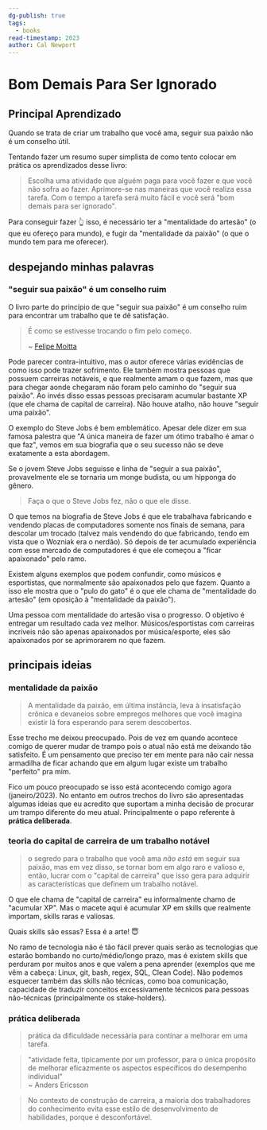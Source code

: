 ```yaml
---
dg-publish: true
tags:
  - books
read-timestamp: 2023
author: Cal Newport
---
```


# Bom Demais Para Ser Ignorado

## Principal Aprendizado

Quando se trata de criar um trabalho que você ama, seguir sua paixão não é um conselho útil.

Tentando fazer um resumo super simplista de como tento colocar em prática os aprendizados desse livro:

> Escolha uma atividade que alguém paga para você fazer e que você não sofra ao fazer. Aprimore-se nas maneiras que você realiza essa tarefa. Com o tempo a tarefa será muito fácil e você será "bom demais para ser ignorado".

Para conseguir fazer 👆 isso, é necessário ter a "mentalidade do artesão" (o que eu ofereço para mundo), e fugir da "mentalidade da paixão" (o que o mundo tem para me oferecer).





## despejando minhas palavras


### "seguir sua paixão" é um conselho ruim

O livro parte do princípio de que "seguir sua paixão" é um conselho ruim para encontrar um trabalho que te dê satisfação.

> É como se estivesse trocando o fim pelo começo.
> 
> ~ [Felipe Moitta](https://youtu.be/xamk6TS25gM)

Pode parecer contra-intuitivo, mas o autor oferece várias evidências de como isso pode trazer sofrimento. Ele também mostra pessoas que possuem carreiras notáveis, e que realmente amam o que fazem, mas que para chegar aonde chegaram não foram pelo caminho do "seguir sua paixão". Ao invés disso essas pessoas precisaram acumular bastante XP (que ele chama de capital de carreira). Não houve atalho, não houve "seguir uma paixão".

O exemplo do Steve Jobs é bem emblemático. Apesar dele dizer em sua famosa palestra que "A única maneira de fazer um ótimo trabalho é amar o que faz", vemos em sua biografia que o seu sucesso não se deve exatamente a esta abordagem.

Se o jovem Steve Jobs seguisse e linha de "seguir a sua paixão", provavelmente ele se tornaria um monge budista, ou um hipponga do gênero.

> Faça o que o Steve Jobs fez, não o que ele disse.

O que temos na biografia de Steve Jobs é que ele trabalhava fabricando e vendendo placas de computadores somente nos finais de semana, para descolar um trocado (talvez mais vendendo do que fabricando, tendo em vista que o Wozniak era o nerdão). Só depois de ter acumulado experiência com esse mercado de computadores é que ele começou a "ficar apaixonado" pelo ramo.

Existem alguns exemplos que podem confundir, como músicos e esportistas, que normalmente são apaixonados pelo que fazem. Quanto a isso ele mostra que o "pulo do gato" é o que ele chama de "mentalidade do artesão" (em oposição à "mentalidade da paixão").

Uma pessoa com mentalidade do artesão visa o progresso. O objetivo é entregar um resultado cada vez melhor. Músicos/esportistas com carreiras incríveis não são apenas apaixonados por música/esporte, eles são apaixonados por se aprimorarem no que fazem.


## principais ideias

### mentalidade da paixão

> A mentalidade da paixão, em última instância, leva à insatisfação crônica e devaneios sobre empregos melhores que você imagina existir lá fora esperando para serem descobertos.

Esse trecho me deixou preocupado. Pois de vez em quando acontece comigo de querer mudar de trampo pois o atual não está me deixando tão satisfeito. É um pensamento que preciso ter em mente para não cair nessa armadilha de ficar achando que em algum lugar existe um trabalho "perfeito" pra mim.

Fico um pouco preocupado se isso está acontecendo comigo agora (janeiro/2023). No entanto em outros trechos do livro são apresentadas algumas ideias que eu acredito que suportam a minha decisão de procurar um trampo diferente do meu atual. Principalmente o papo referente à **prática deliberada**.

### teoria do capital de carreira de um trabalho notável

> o segredo para o trabalho que você ama _não está_ em seguir sua paixão, mas em vez disso, se tornar bom em algo raro e valioso e, então, lucrar com o "capital de carreira" que isso gera para adquirir as características que definem um trabalho notável.

O que ele chama de "capital de carreira" eu informalmente chamo de "acumular XP". Mas o macete aqui é acumular XP em skills que realmente importam, skills raras e valiosas.

Quais skills são essas? Essa é a arte! 😇

No ramo de tecnologia não é tão fácil prever quais serão as tecnologias que estarão bombando no curto/médio/longo prazo, mas é existem skills que perduram por muitos anos e que valem a pena aprender (exemplos que me vêm a cabeça: Linux, git, bash, regex, SQL, Clean Code). Não podemos esquecer também das skills não técnicas, como boa comunicação, capacidade de traduzir conceitos excessivamente técnicos para pessoas não-técnicas (principalmente os stake-holders).


### prática deliberada

> prática da dificuldade necessária para continar a melhorar em uma tarefa.

> "atividade feita, tipicamente por um professor, para o única propósito de melhorar eficazmente os aspectos específicos do desempenho individual"\
> ~ Anders Ericsson

> No contexto de construção de carreira, a maioria dos trabalhadores do conhecimento evita esse estilo de desenvolvimento de habilidades, porque é desconfortável.
